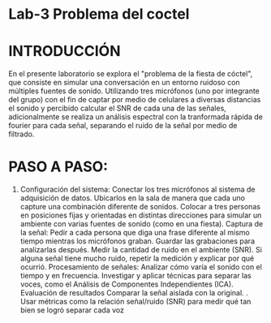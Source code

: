 # Lab-3 Problema del coctel 
# INTRODUCCIÓN
En el presente laboratorio se explora el "problema de la fiesta de cóctel", que consiste en simular una conversación en un entorno ruidoso con múltiples fuentes de sonido. Utilizando tres micrófonos (uno por integrante del grupo) con el fin de captar por medio de celulares a diversas distancias el sonido y percibido calcular el SNR de cada una de las señales, adicionalmente se realiza un análisis espectral con la tranformada rápida de fourier para cada señal, separando el ruido de la señal por medio de filtrado.
# PASO A PASO:
1. Configuración del sistema:
Conectar los tres micrófonos al sistema de adquisición de datos.
Ubicarlos en la sala de manera que cada uno capture una combinación diferente de sonidos.
Colocar a tres personas en posiciones fijas y orientadas en distintas direcciones para simular un ambiente con varias fuentes de sonido (como en una fiesta).
Captura de la señal:
Pedir a cada persona que diga una frase diferente al mismo tiempo mientras los micrófonos graban.
Guardar las grabaciones para analizarlas después.
Medir la cantidad de ruido en el ambiente (SNR). Si alguna señal tiene mucho ruido, repetir la medición y explicar por qué ocurrió.
Procesamiento de señales:
Analizar cómo varía el sonido con el tiempo y en frecuencia.
Investigar y aplicar técnicas para separar las voces, como el Análisis de Componentes Independientes (ICA).
Evaluación de resultados
Comparar la señal aislada con la original. . Usar métricas como la relación señal/ruido (SNR) para medir qué tan bien se logró separar cada voz

